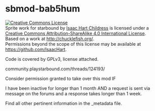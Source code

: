 # sbmod-bab5hum
<a rel="license" href="http://creativecommons.org/licenses/by-sa/4.0/">
<img alt="Creative Commons License" style="border-width:0" src="https://i.creativecommons.org/l/by-sa/4.0/88x31.png" /></a>
<br /><span xmlns:dct="http://purl.org/dc/terms/" href="http://purl.org/dc/dcmitype/StillImage" property="dct:title" rel="dct:type">
Sprite work for starbound</span> by <a xmlns:cc="http://creativecommons.org/ns#" href="https://github.com/IsaacHart" property="cc:attributionName" rel="cc:attributionURL">Isaac Hart Childress</a> is licensed under a <a rel="license" href="http://creativecommons.org/licenses/by-sa/4.0/">Creative Commons Attribution-ShareAlike 4.0 International License</a>.
<br />Based on a work at <a xmlns:dct="http://purl.org/dc/terms/" href="http://chucklefish.org/" rel="dct:source">http://chucklefish.org/</a>.
<br />Permissions beyond the scope of this license may be available at <a xmlns:cc="http://creativecommons.org/ns#" href="https://github.com/IsaacHart" rel="cc:morePermissions">https://github.com/IsaacHart</a>.

Code is covered by GPLv3, license attached.

community.playstarbound.com/threads/124193/

Consider permission granted to take over this mod IF

I have been inactive for longer than 1 month
AND
a request is sent via message on the forums and a response takes longer than 1 week.

Find all other pertinent information in the _metadata file.
